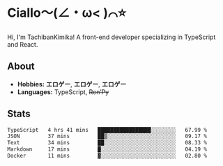 # Ciallo～(∠・ω< )⌒⭐️

Hi, I'm TachibanKimika! A front-end developer specializing in TypeScript and React.

## About
- **Hobbies:** **エロゲー**, **エロゲー**, **エロゲー**
- **Languages:** TypeScript, ~~Ren’Py~~

## Stats
<!--START_SECTION:waka-->

```txt
TypeScript   4 hrs 41 mins   █████████████████░░░░░░░░   67.99 %
JSON         37 mins         ██▒░░░░░░░░░░░░░░░░░░░░░░   09.17 %
Text         34 mins         ██░░░░░░░░░░░░░░░░░░░░░░░   08.33 %
Markdown     17 mins         █░░░░░░░░░░░░░░░░░░░░░░░░   04.19 %
Docker       11 mins         ▓░░░░░░░░░░░░░░░░░░░░░░░░   02.80 %
```

<!--END_SECTION:waka-->

<!-- ![Metrics](https://metrics.lecoq.io/TachibanaKimika?template=classic&base.activity=0&base.community=0&base.repositories=0&languages=1&isocalendar=1&isocalendar.duration=half-year&languages.limit=8&languages.sections=most-used&languages.colors=github&languages.threshold=0%25&languages.indepth=false&languages.recent.load=300&languages.recent.days=14&config.timezone=Asia%2FShanghai)
 -->
